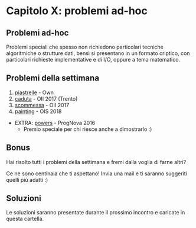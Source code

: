 # Capitolo X: problemi ad-hoc

## Problemi ad-hoc
Problemi speciali che spesso non richiedono particolari tecniche algoritmiche o strutture dati, bensì si presentano in un formato criptico, con particolari richieste implementative e di I/O, oppure a tema matematico.


## Problemi della settimana

1. [piastrelle](https://training.olinfo.it/#/task/piastrelle/statement "oii") - Own
2. [caduta](https://training.olinfo.it/#/task/oii_caduta/statement "oii") - OII 2017 (Trento)
3. [scommessa](https://training.olinfo.it/#/task/scommessa/statement "oii") - OII 2017
4. [painting](https://training.olinfo.it/#/task/ois_painting/statement "oii") - OIS 2018 

- EXTRA: [powers](https://open.kattis.com/contests/y3torr/problems/powers "kattis") - ProgNova 2016
  - Premio speciale per chi riesce anche a dimostrarlo :)



## Bonus

Hai risolto tutti i problemi della settimana e fremi dalla voglia di farne altri?

Ce ne sono centinaia che ti aspettano! Invia una mail e ti saranno suggeriti quelli più adatti :)



## Soluzioni

Le soluzioni saranno presentate durante il prossimo incontro e caricate in questa cartella.
